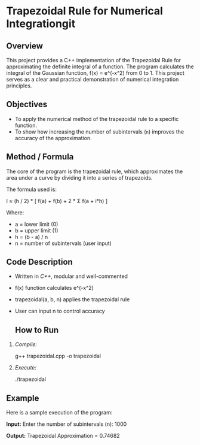 # Trapezoidal Rule for Numerical Integrationgit

## Overview

This project provides a C++ implementation of the Trapezoidal Rule for approximating the definite integral of a function. The program calculates the integral of the Gaussian function, f(x) = e^(-x^2) from 0 to 1. This project serves as a clear and practical demonstration of numerical integration principles.

## Objectives

-   To apply the numerical method of the trapezoidal rule to a specific function.
-   To show how increasing the number of subintervals (`n`) improves the accuracy of the approximation.

## Method / Formula

The core of the program is the trapezoidal rule, which approximates the area under a curve by dividing it into a series of trapezoids.

The formula used is:

I ≈ (h / 2) * [ f(a) + f(b) + 2 * Σ f(a + i*h) ]

Where:
- a = lower limit (0)
- b = upper limit (1)
- h = (b - a) / n
- n = number of subintervals (user input)

##  Code Description

- Written in *C++*, modular and well-commented
- f(x) function calculates e^(-x^2)
- trapezoidal(a, b, n) applies the trapezoidal rule
- User can input n to control accuracy

  ##  How to Run

1. *Compile:*
   
   g++ trapezoidal.cpp -o trapezoidal
   

2. *Execute:*
   
   ./trapezoidal

##  Example

Here is a sample execution of the program:

**Input:**
Enter the number of subintervals (n): 1000

**Output:**
Trapezoidal Approximation = 0.74682

